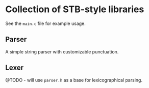 # Collection of STB-style libraries

See the `main.c` file for example usage.

## Parser

A simple string parser with customizable punctuation.

## Lexer

@TODO - will use `parser.h` as a base for lexicographical parsing.